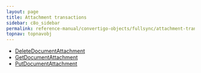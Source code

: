 ```yaml
---
layout: page
title: Attachment transactions
sidebar: c8o_sidebar
permalink: reference-manual/convertigo-objects/fullsync/attachment-transactions/
topnav: topnavobj
---
```

* [DeleteDocumentAttachment](deletedocumentattachment/)
* [GetDocumentAttachment](getdocumentattachment/)
* [PutDocumentAttachment](putdocumentattachment/)
